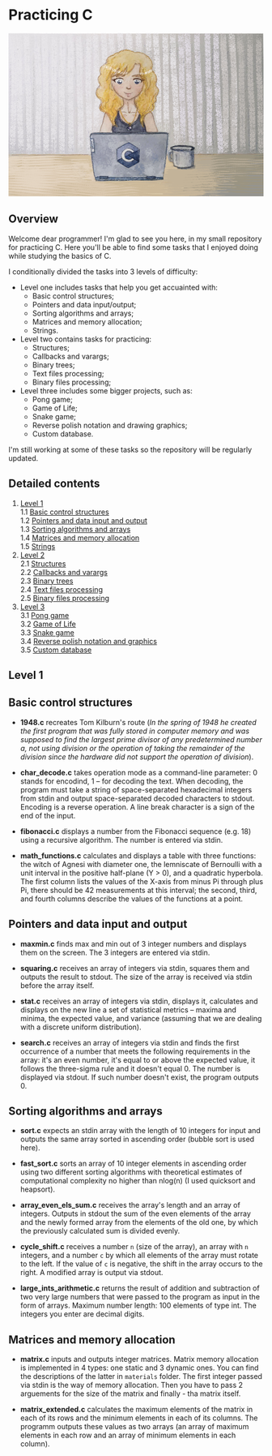 # Practicing C

![title_image](misc/images/title.png)

## Overview

Welcome dear programmer!
I'm glad to see you here, in my small repository for practicing C. Here you'll be able to find some tasks that I enjoyed doing while studying the basics of C.

I conditionally divided the tasks into 3 levels of difficulty:

* Level one includes tasks that help you get accuainted with:
    * Basic control structures;
    * Pointers and data input/output;
    * Sorting algorithms and arrays;
    * Matrices and memory allocation;
    * Strings.
* Level two contains tasks for practicing:
    * Structures;
    * Callbacks and varargs;
    * Binary trees;
    * Text files processing;
    * Binary files processing;
* Level three includes some bigger projects, such as:
    * Pong game;
    * Game of Life;
    * Snake game;
    * Reverse polish notation and drawing graphics;
    * Custom database.

I'm still working at some of these tasks so the repository will be regularly updated.

## Detailed contents

1. [Level 1](#level-1) \
    1.1 [Basic control structures](#basic-control-structures) \
    1.2 [Pointers and data input and output](#pointers-and-data-input-and-output) \
    1.3 [Sorting algorithms and arrays](#sorting-algorithms-and-arrays) \
    1.4 [Matrices and memory allocation](#matrices-and-memory-allocation) \
    1.5 [Strings](#strings)
2. [Level 2](#level-2) \
    2.1 [Structures](#structures) \
    2.2 [Callbacks and varargs](#callbacks-and-varargs) \
    2.3 [Binary trees](#binary-trees) \
    2.4 [Text files processing](#text-files-processing) \
    2.5 [Binary files processing](#binary-files-processing)
3. [Level 3](#level-3) \
    3.1 [Pong game](#pong-game) \
    3.2 [Game of Life](#game-of-life) \
    3.3 [Snake game](#snake-game) \
    3.4 [Reverse polish notation and graphics](#Reverse-polish-notation) \
    3.5 [Custom database](#custom-database)

## Level 1

## Basic control structures

* **1948.c** recreates Tom Kilburn's route (_In the spring of 1948 he created the first program that was fully stored in computer memory and was supposed to find the largest prime divisor of any predetermined number a, not using division or the operation of taking the remainder of the division since the hardware did not support the operation of division_).

* **char_decode.c** takes operation mode as a command-line parameter: 0 stands for encodind, 1 – for decoding the text. When decoding, the program must take a string of space-separated hexadecimal integers from stdin and output space-separated decoded characters to stdout. Encoding is a reverse operation. A line break character is a sign of the end of the input.

* **fibonacci.c** displays a number from the Fibonacci sequence (e.g. 18) using a recursive algorithm. The number is entered via stdin.

* **math_functions.c** calculates and displays a table with three functions: the witch of Agnesi with diameter one, the lemniscate of Bernoulli with a unit interval in the positive half-plane (Y > 0), and a quadratic hyperbola. The first column lists the values of the X-axis from minus Pi through plus Pi, there should be 42 measurements at this interval; the second, third, and fourth columns describe the values ​​of the functions at a point.


## Pointers and data input and output

* **maxmin.c** finds max and min out of 3 integer numbers and displays them on the screen. The 3 integers are entered via stdin.

* **squaring.c** receives an array of integers via stdin, squares them and outputs the result to stdout. The size of the array is received via stdin before the array itself.

* **stat.c** receives an array of integers via stdin, displays it, calculates and displays on the new line a set of statistical metrics – maxima and minima, the expected value, and variance (assuming that we are dealing with a discrete uniform distribution).

* **search.c** receives an array of integers via stdin and finds the first occurrence of a number that meets the following requirements in the array: it's an even number, it's equal to or above the expected value, it follows the three-sigma rule and it doesn't equal 0. The number is displayed via stdout. If such number doesn't exist, the program outputs 0.

## Sorting algorithms and arrays

* **sort.c** expects an stdin array with the length of 10 integers for input and outputs the same array sorted in ascending order (bubble sort is used here).

* **fast_sort.c** sorts an array of 10 integer elements in ascending order using two different sorting algorithms with theoretical estimates of computational complexity no higher than nlog(n) (I used quicksort and heapsort).

* **array_even_els_sum.c** receives the array's length and an array of integers. Outputs in stdout the sum of the even elements of the array and the newly formed array from the elements of the old one, by which the previously calculated sum is divided evenly.

* **cycle_shift.c** receives a number `n` (size of the array), an array with `n` integers, and a number `c` by which all elements of the array must rotate to the left. If the value of `c` is negative, the shift in the array occurs to the right. A modified array is output via stdout.

* **large_ints_arithmetic.c** returns the result of addition and subtraction of two very large numbers that were passed to the program as input in the form of arrays. Maximum number length: 100 elements of type int. The integers you enter are decimal digits.

## Matrices and memory allocation

* **matrix.c** inputs and outputs integer matrices. Matrix memory allocation is implemented in 4 types: one static and 3 dynamic ones. You can find the descriptions of the latter in `materials` folder. The first integer passed via stdin is the way of memory allocation. Then you have to pass 2 arguements for the size of the matrix and finally - tha matrix itself.

* **matrix_extended.c** calculates the maximum elements of the matrix in each of its rows and the minimum elements in each of its columns. The programm outputs these values as two arrays (an array of maximum elements in each row and an array of minimum elements in each column).
